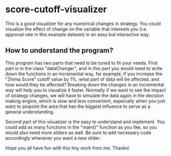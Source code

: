 # score-cutoff-visualizer
This is a good visualizer for any numerical changes in strategy. You could visualize the effect of change on the variable that interests you (i.e. approval rate in this example dataset) in an easy but interactive way.  

## How to understand the program?
This program has two parts that need to be tuned to fit your needs. First part is in the class "dataChanger", and in this part you would need to write down the functions in an incremental way, for example, if you increase the "Zhima Score" cutoff value by 1%, what part of data will be affected, and how would they be affected? Breaking down the changes in an incremental way will help you to visualize it faster. Normally if we want to see the impact of strategy changes, we will have to simulate the data again in the decision making engine, which is slow and less convenient, especially when you just want to pinpoint the area that has the biggest influence to serve as a general understanding.  

Second part of this visualizer is the easy to understand and implement. You could add as many functions in the "main()" function as you like, so you would also need more sliders as well. Be sure to add necessary code accordingly whenever you want a new slider.  

Hope you all have fun with this tiny work from me. Thanks!
